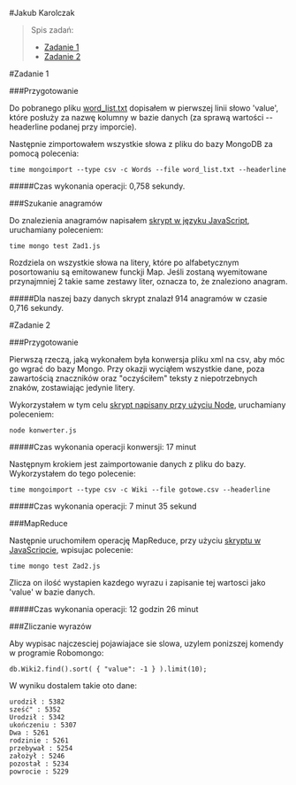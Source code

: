 #Jakub Karolczak

> Spis zadań:
> * [Zadanie 1](#zadanie-1)
> * [Zadanie 2](#zadanie-2)

#Zadanie 1

###Przygotowanie

Do pobranego pliku [word_list.txt](http://wbzyl.inf.ug.edu.pl/nosql/doc/data/word_list.txt) dopisałem w pierwszej linii słowo 'value', które posłuży za nazwę kolumny w bazie danych (za sprawą wartości --headerline podanej przy imporcie).

Następnie zimportowałem wszystkie słowa z pliku do bazy MongoDB za pomocą polecenia:
```
time mongoimport --type csv -c Words --file word_list.txt --headerline
```

#####Czas wykonania operacji: 0,758 sekundy.

###Szukanie anagramów

Do znalezienia anagramów napisałem [skrypt w języku JavaScript](Zad1.js), uruchamiany poleceniem:
```
time mongo test Zad1.js
```

Rozdziela on wszystkie słowa na litery, które po alfabetycznym posortowaniu są emitowanew funckji Map. Jeśli zostaną wyemitowane przynajmniej 2 takie same zestawy liter, oznacza to, że znaleziono anagram.

#####Dla naszej bazy danych skrypt znalazł 914 anagramów w czasie 0,716 sekundy.

#Zadanie 2

###Przygotowanie

Pierwszą rzeczą, jaką wykonałem była konwersja pliku xml na csv, aby móc go wgrać do bazy Mongo. Przy okazji wyciąłem wszystkie dane, poza zawartością znaczników <text> oraz "oczyściłem" teksty z niepotrzebnych znaków, zostawiając jedynie litery.

Wykorzystałem w tym celu [skrypt napisany przy użyciu Node](konwerter.js), uruchamiany poleceniem:
```
node konwerter.js
```

#####Czas wykonania operacji konwersji: 17 minut

Następnym krokiem jest zaimportowanie danych z pliku do bazy. Wykorzystałem do tego polecenie:
```
time mongoimport --type csv -c Wiki --file gotowe.csv --headerline
```

#####Czas wykonania operacji: 7 minut 35 sekund

###MapReduce

Następnie uruchomiłem operację MapReduce, przy użyciu [skryptu w JavaScripcie](Zad2.js), wpisujac polecenie:
```
time mongo test Zad2.js
```

Zlicza on ilość wystapien kazdego wyrazu i zapisanie tej wartosci jako 'value' w bazie danych.

#####Czas wykonania operacji: 12 godzin 26 minut

###Zliczanie wyrazów

Aby wypisac najczesciej pojawiajace sie slowa, uzylem ponizszej komendy w programie Robomongo:
```
db.Wiki2.find().sort( { "value": -1 } ).limit(10);
```

W wyniku dostalem takie oto dane:

```
urodził : 5382
sześć" : 5352
Urodził : 5342
ukończeniu : 5307
Dwa : 5261
rodzinie : 5261
przebywał : 5254
założył : 5246
pozostał : 5234
powrocie : 5229
```
